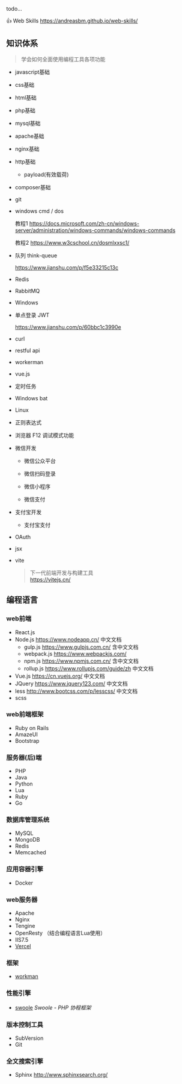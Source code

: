 todo...

👍 Web Skills https://andreasbm.github.io/web-skills/



## 知识体系

> 学会如何全面使用编程工具各项功能



- javascript基础



- css基础



- html基础



- php基础



- mysql基础



- apache基础



- nginx基础



- http基础
  - payload(有效载荷)




- composer基础



- git



- windows cmd / dos

  教程1 https://docs.microsoft.com/zh-cn/windows-server/administration/windows-commands/windows-commands

  教程2 https://www.w3cschool.cn/dosmlxxsc1/



- 队列 think-queue

  https://www.jianshu.com/p/f5e33215c13c



- Redis



- RabbitMQ



- Windows



- 单点登录 JWT

  https://www.jianshu.com/p/60bbc1c3990e



- curl

 

- restful api

 

- workerman

 

- vue.js

 

- 定时任务

- Windows bat

- Linux

 

- 正则表达式

 

- 浏览器 F12 调试模式功能

 

- 微信开发

  - 微信公众平台


  - 微信扫码登录


  - 微信小程序


  - 微信支付




- 支付宝开发
  - 支付宝支付




- OAuth



- jsx



- vite

  > 下一代前端开发与构建工具  
  > https://vitejs.cn/



## 编程语言

### web前端

 - React.js
 - Node.js https://www.nodeapp.cn/ 中文文档
    - gulp.js https://www.gulpjs.com.cn/ 含中文文档
    - webpack.js https://www.webpackjs.com/
    - npm.js https://www.npmjs.com.cn/ 含中文文档
    - rollup.js https://www.rollupjs.com/guide/zh 中文文档
 - Vue.js https://cn.vuejs.org/ 中文文档
 - JQuery https://www.jquery123.com/ 中文文档
 - less http://www.bootcss.com/p/lesscss/ 中文文档
 - scss



### web前端框架

 - Ruby on Rails
 - AmazeUI
 - Bootstrap



### 服务器(后)端

 - PHP
 - Java
 - Python
 - Lua
 - Ruby
 - Go



### 数据库管理系统

 - MySQL
 - MongoDB
 - Redis
 - Memcached



### 应用容器引擎

 - Docker



### web服务器

 - Apache
 - Nginx
 - Tengine
 - OpenResty （结合编程语言Lua使用）
 - IIS7.5
 - [Vercel](https://vercel.com/ "前端部署")



### 框架

 - [workman](https://www.workerman.net)



### 性能引擎

 - [swoole](https://www.swoole.com) *Swoole - PHP 协程框架*



### 版本控制工具

 - SubVersion
 - Git



### 全文搜索引擎

 - Sphinx http://www.sphinxsearch.org/

